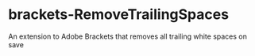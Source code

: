 brackets-RemoveTrailingSpaces
=============================

An extension to Adobe Brackets that removes all trailing white spaces on save